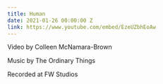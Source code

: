 ```yaml
---
title: Human
date: 2021-01-26 00:00:00 Z
link: https://www.youtube.com/embed/EzeUZbhEoAw
---
```


Video by Colleen McNamara-Brown

Music by The Ordinary Things

Recorded at FW Studios
